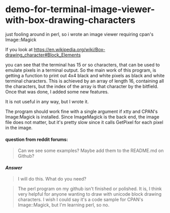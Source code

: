 # demo-for-terminal-image-viewer-with-box-drawing-characters
just fooling around in perl, so i wrote an image viewer requiring cpan's Image::Magick

If you look at https://en.wikipedia.org/wiki/Box-drawing_character#Block_Elements

you can see that the terminal has 15 or so characters, that can be used to emulate pixels in a terminal output.   So the main work of this program, is getting a function to print out 4x4 black and white pixels as black and white terminal characters.  This is achieved by an array of length 16, containing all the characters, but the index of the array is that character by the bitfield.   Once that was done, I added some new features. 

It is not useful in any way, but I wrote it. 

The program should work fine with a single argument if xtty and CPAN's Image:Magick is installed.
Since ImageMagick is the back end, the image file does not matter, but it's pretty slow since it calls GetPixel for each pixel in the image. 

#### question from reddit forums:
> Can we see some examples? Maybe add them to the README.md on Github?

#### *Answer*
> I will do this. What do you need?

> The perl program on my github isn't finished or polished. It is, I think very helpful for anyone wanting to draw with unicode block drawing characters. I wish I could say it's a code sample for CPAN's Image::Magick, but I'm learning perl, so no.

